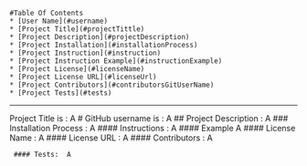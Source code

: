 
    #Table Of Contents
    * [User Name](#username)
    * [Project Title](#projectTittle)
    * [Project Description](#projectDescription)
    * [Project Installation](#installationProcess)
    * [Project Instruction](#instruction)
    * [Project Instruction Example](#instructionExample)
    * [Project License](#licenseName)
    * [Project License URL](#licenseUrl)
    * [Project Contributors](#contributorsGitUserName)
    * [Project Tests](#tests)
<hr>
     <a name="projectTittle"> Project Title is : </a>A
     # GitHub username is : A
     ## Project Description :  A
     ### Installation Process : A
     #### Instructions :  A
     #### Example A
     #### License Name :  A
     #### License URL :  A
     #### Contributors :  A
   
     #### Tests:  A
     
      
    
